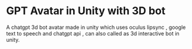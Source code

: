 # GPT Avatar in Unity with 3D bot
 A chatgpt 3d bot avatar made in unity which uses oculus lipsync , google text to speech and chatgpt api , can also called as 3d interactive bot in unity.
